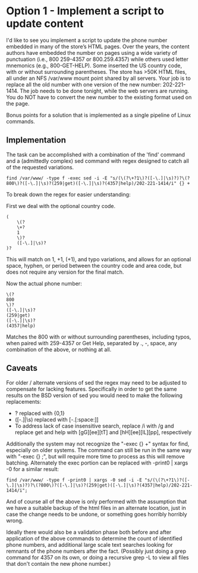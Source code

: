 # Option 1 - Implement a script to update content

I'd like to see you implement a script to update the phone number embedded in many of the storeʼs HTML pages. Over the years, the content authors have embedded the number on pages using a wide variety of punctuation (i.e., 800 259-4357 or 800.259.4357) while others used letter mnemonics (e.g., 800-GET-HELP). Some inserted the US country code, with or without surrounding parentheses. The store has >50K HTML files, all under an NFS /var/www mount point shared by all servers.
Your job is to replace all the old number with one version of the new number: 202-221-1414. The job needs to be done tonight, while the web servers are running. You do NOT have to convert the new number to the existing format used on the page.

Bonus points for a solution that is implemented as a single pipeline of Linux commands.

## Implementation

The task can be accomplished with a combination of the 'find' command and a (admittedly complex) sed command with regex designed to catch all of the requested variations.

```
find /var/www/ -type f -exec sed -i -E "s/(\(?\+?1\)?([-\.]|\s)?)?\(?800\)?([-\.]|\s)?(259|get)([-\.]|\s)?(4357|help)/202-221-1414/i" {} +
```

To break down the regex for easier understanding:

First we deal with the optional country code.

```
(
    \(?
    \+?
    1
    \)?
    ([-\.]|\s)?
)?
```

This will match on 1, +1, (+1), and typo variations, and allows for an optional space, hyphen, or period between the country code and area code, but does not require any version for the final match.

Now the actual phone number:

```
\(?
800
\)?
([-\.]|\s)?
(259|get)
([-\.]|\s)?
(4357|help)
```

Matches the 800 with or without surrounding parentheses, including typos, when paired with 259-4357 or Get Help, separated by ., -, space, any combination of the above, or nothing at all.

## Caveats

For older / alternate versions of sed the regex may need to be adjusted to compensate for lacking features. Specifically in order to get the same results on the BSD version of sed you would need to make the following replacements:

- ? replaced with {0,1}
- ([-\.]|\s) replaced with [-\.[:space:]]
- To address lack of case insensitive search, replace /i with /g and replace get and help with [gG][ee][tT] and [hH][ee][lL][pp], respectively

Additionally the system may not recognize the "-exec {} +" syntax for find, especially on older systems. The command can still be run in the same way with "-exec {} ;", but will require more time to process as this will remove batching. Alternately the exec portion can be replaced with -print0 | xargs -0 for a similar result:

```
find /var/www/ -type f -print0 | xargs -0 sed -i -E "s/(\(?\+?1\)?([-\.]|\s)?)?\(?800\)?([-\.]|\s)?(259|get)([-\.]|\s)?(4357|help)/202-221-1414/i";
```

And of course all of the above is only performed with the assumption that we have a suitable backup of the html files in an alternate location, just in case the change needs to be undone, or something goes horribly horribly wrong.

Ideally there would also be a validation phase both before and after application of the above commands to determine the count of identified phone numbers, and additional large scale text searches looking for remnants of the phone numbers after the fact. (Possibly just doing a grep command for 4357 on its own, or doing a recursive grep -L to view all files that don't contain the new phone number.)
